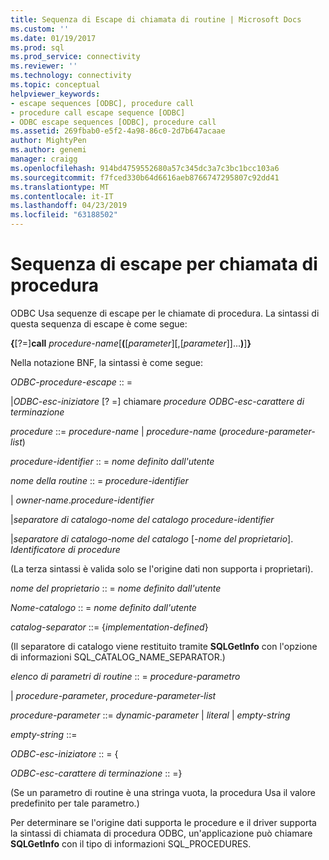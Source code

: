 ```yaml
---
title: Sequenza di Escape di chiamata di routine | Microsoft Docs
ms.custom: ''
ms.date: 01/19/2017
ms.prod: sql
ms.prod_service: connectivity
ms.reviewer: ''
ms.technology: connectivity
ms.topic: conceptual
helpviewer_keywords:
- escape sequences [ODBC], procedure call
- procedure call escape sequence [ODBC]
- ODBC escape sequences [ODBC], procedure call
ms.assetid: 269fbab0-e5f2-4a98-86c0-2d7b647acaae
author: MightyPen
ms.author: genemi
manager: craigg
ms.openlocfilehash: 914bd4759552680a57c345dc3a7c3bc1bcc103a6
ms.sourcegitcommit: f7fced330b64d6616aeb8766747295807c92dd41
ms.translationtype: MT
ms.contentlocale: it-IT
ms.lasthandoff: 04/23/2019
ms.locfileid: "63188502"
---
```

# <a name="procedure-call-escape-sequence"></a>Sequenza di escape per chiamata di procedura
ODBC Usa sequenze di escape per le chiamate di procedura. La sintassi di questa sequenza di escape è come segue:  
  
 **{**[?=]**call** *procedure-name*[**(**[*parameter*][,[*parameter*]]...**)**]**}**  
  
 Nella notazione BNF, la sintassi è come segue:  
  
 *ODBC-procedure-escape* :: =  
  
 &#124;*ODBC-esc-iniziatore* [? =] chiamare *procedure ODBC-esc-carattere di terminazione*  
  
 *procedure* ::= *procedure-name* &#124; *procedure-name* (*procedure-parameter-list*)  
  
 *procedure-identifier* :: = *nome definito dall'utente*  
  
 *nome della routine* :: = *procedure-identifier*  
  
 &#124; *owner-name*.*procedure-identifier*  
  
 &#124;*separatore di catalogo-nome del catalogo* *procedure-identifier*  
  
 &#124;*separatore di catalogo-nome del catalogo* [*-nome del proprietario*]. *Identificatore di procedure*  
  
 (La terza sintassi è valida solo se l'origine dati non supporta i proprietari).  
  
 *nome del proprietario* :: = *nome definito dall'utente*  
  
 *Nome-catalogo* :: = *nome definito dall'utente*  
  
 *catalog-separator* ::= {*implementation-defined*}  
  
 (Il separatore di catalogo viene restituito tramite **SQLGetInfo** con l'opzione di informazioni SQL_CATALOG_NAME_SEPARATOR.)  
  
 *elenco di parametri di routine* :: = *procedure-parametro*  
  
 &#124; *procedure-parameter*, *procedure-parameter-list*  
  
 *procedure-parameter* ::= *dynamic-parameter* &#124; *literal* &#124; *empty-string*  
  
 *empty-string* ::=  
  
 *ODBC-esc-iniziatore* :: = {  
  
 *ODBC-esc-carattere di terminazione* :: =}  
  
 (Se un parametro di routine è una stringa vuota, la procedura Usa il valore predefinito per tale parametro.)  
  
 Per determinare se l'origine dati supporta le procedure e il driver supporta la sintassi di chiamata di procedura ODBC, un'applicazione può chiamare **SQLGetInfo** con il tipo di informazioni SQL_PROCEDURES.
